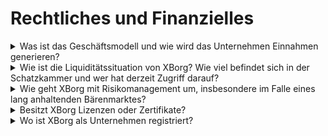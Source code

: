# Rechtliches und Finanzielles

<details>

<summary>Was ist das Geschäftsmodell und wie wird das Unternehmen Einnahmen generieren?</summary>

Die Einnahmen des Protokolls können wie folgt beschrieben werden:

#### Anwendungsnetzwerk

* Jahresabonnements und Kontenabonnements (Benutzer)&#x20;
* Kontenabonnements (Unternehmen)&#x20;
* Verkauf von primären Sammlerstücken&#x20;
* Launchpad-Gebühren

#### Dezentrale Gaming-Communities&#x20;

* Eigentumsanteil an Gaming-Communities&#x20;
* Gebühren für den Initial Team Offering&#x20;
* Gebühren für die Tokenisierung von Spielererträgen&#x20;
* Gebühren für das Credential-Netzwerk&#x20;
* Gebühren für die Credential-API&#x20;
* Gebühren für PGC&#x20;
* Gebühren für den Sequencer&#x20;
* GameFi-Asset-Management für DAO&#x20;
* Direktinvestitionen in Web3-Spiele&#x20;
* Sponsoring von Esports-Teams&#x20;
* Sponsoring von Turnieren.

</details>

<details>

<summary>Wie ist die Liquiditätssituation von XBorg? Wie viel befindet sich in der Schatzkammer und wer hat derzeit Zugriff darauf?</summary>

Abzüglich der laufenden Seed-Runde hält XBorg derzeit 800.000 US-Dollar in seiner Schatzkammer. Bei einer monatlichen Bruttobrennrate von 40.000 US-Dollar ergibt dies eine Laufzeit von etwa 20 Monaten, selbst wenn während dieses Zeitraums keine zusätzlichen Gewinne erzielt werden. Was das Treasury-Management betrifft, werden die Gelder sicher in mehreren Gnosis-Safes (Multi-Signatur-Wallets) aufbewahrt. Der Zugriff auf diese Gelder wird streng kontrolliert und derzeit von Louis (CEO von XBorg), dem Schatzmeister von SwissBorg und einem weiteren SwissBorg-Manager verwaltet.

</details>

<details>

<summary>Wie geht XBorg mit Risikomanagement um, insbesondere im Falle eines lang anhaltenden Bärenmarktes?</summary>

Risikomanagement ist ein wesentlicher Aspekt unserer Tätigkeit bei XBorg. Wir haben ein schlankes Betriebsmodell, das es uns ermöglicht, eine relativ niedrige monatliche Brennrate von 40.000 US-Dollar aufrechtzuerhalten, die die Vergütung für unser Team von 12 Vollzeitmitarbeitern abdeckt. Durch die Aufrechterhaltung eines durchschnittlichen Gehalts von etwa 3,3 Tausend US-Dollar pro Monat pro Mitarbeiter stellen wir sicher, dass wir hochwertige Talente anziehen und halten können, während wir unsere Ausgaben im Griff behalten.

Im Falle eines lang anhaltenden Bärenmarktes bietet unsere derzeitige Finanzstrategie uns genügend Spielraum, um unseren Fahrplan weiterhin umzusetzen, ohne sofort zusätzliche Mittel benötigen zu müssen.

</details>

<details>

<summary>Besitzt XBorg Lizenzen oder Zertifikate?</summary>

Derzeit besitzt XBorg keine spezifischen Lizenzen oder Zertifikate. Wir haben jedoch den Antragsprozess für eine VARA-Lizenz eingeleitet.

</details>

<details>

<summary>Wo ist XBorg als Unternehmen registriert?</summary>

XBorg ist offiziell als XBorg DMCC in Dubai registriert, innerhalb des Dubai Multi Commodities Centre (DMCC).

</details>